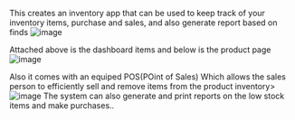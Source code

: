 This creates an inventory app that can be used to keep track of your inventory items, purchase and sales, and also generate report based on finds ![image](https://github.com/user-attachments/assets/05f2ab8b-0f9f-4ca5-8e58-6f97ecb5ecbf)

Attached above is the dashboard items and below is the product page ![image](https://github.com/user-attachments/assets/422b1edb-f3dc-4174-974e-58b270eb8328)

Also it comes with an equiped POS(POint of Sales) Which allows the sales person to efficiently sell and remove items from the product inventory>
![image](https://github.com/user-attachments/assets/504be59d-6e27-4dee-9571-91cc9fc0aa4a) The system can also generate and print reports on the low stock items and make purchases..



